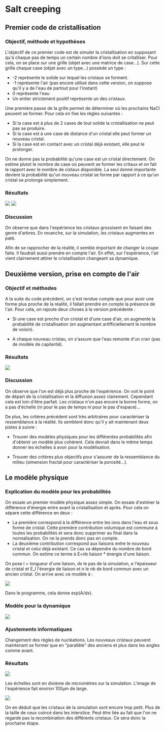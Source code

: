 # Salt creeping

## Premier code de cristallisation

### Objectif, méthode et hypothèses

L'objectif de ce premier code est de simuler la cristallisation en supposant qu'à chaque pas de temps un certain nombre d'ions doit se critalliser. Pour cela, on se place sur une grille (objet avec une matrice de case...). Sur cette grille chaque case (objet avec un type...) possède un type : 

- -2 représente le solide sur lequel les cristaux se forment.
- -1 représente l'air (pas encore utilisé dans cette version, on suppose qu'il y a de l'eau de partout pour l'instant)
- 0 représente l'eau
- Un entier strictement positif représente un des cristaux.

Une première passe de la grille permet de déterminer où les prochains NaCl peuvent se former. Pour cela on fixe les règles suivantes : 

- Si la case est à plus de 2 cases de tout solide la cristallisation ne peut pas se produire.
- Si la case est à une case de distance d'un cristal elle peut former un nouveau cristal.
- Si la case est en contact avec un cristal déjà existant, elle peut le prolonger. 

On ne donne pas la probabilité qu'une case est un cristal directement. On estime plutot le nombre de case où peuvent se former les critaux et on fait le rapport avec le nombre de cistaux disponible. La seul donné importante devient la probabilité qu'un nouveau cristal se forme par rapport à ce qu'un cristal se prolonge simplement.

### Résultats
![](Exp_1_creeping.jpeg)
![](Modèle_1_creeping.png)

### Discussion
On observe que dans l'expérience les cristaux grossisent en faisant des genre d'arbres. En revanche, sur la simulation, les cristaux augmentes en paté.

Afin de se rapprocher de la réalité, il semble important de changer la coupe faite. Il faudrait aussi prendre en compte l'air. En effet, sur l'expérience, l'air vient clairrement attirer le cristallisation changeant sa dynamique.

## Deuxième version, prise en compte de l'air

### Objectif et méthodes

A la suite du code précédent, on s'est rendue compte que pour avoir une forme plus proche de la réalité, il fallait prendre en compte la présence de l'air. Pour cela, on rajoute deux choses à la version précédente : 
- Si une case est proche d'un cristal et d'une case d'air, on augmente la probabilité de cristallisation (en augmentant artifficiellement le nombre de voisin).

- A chaque nouveau cristau, on s'assure que l'eau remonte d'un cran (pas de modèle de capilarité).

### Résultats

![](Modèle_2_creeping.png)

### Discussion

On observe que l'on est déjà plus proche de l'expérience. On voit le point de départ de la cristallisation et la diffusion assez clairement. Cependant cela est loin d'être parfait. Les cristaux n'on pas encore la bonne forme, on a pas d'échelle (ni pour le pas de temps ni pour le pas d'espace)...

De plus, les critères précédent sont très arbitraires pour caractériser la ressemblance à la réalité. Ils semblent donc qu'il y ait maintenant deux pistes à suivre : 

- Trouver des modèles physiques pour les différentes probabilités afin d'obtenir un modèle plus cohérent. Cela devrait dans le même temps donner les échelles à avoir pour la modélisation.

- Trouver des critères plus objectifs pour s'assurer de la ressemblance du milieu (simension fractal pour caractériser la porosité...).

## Le modèle physique
### Explication du modèle pour les probabilités
On essaie un premier modèle physique assez simple. On essaie d'estimer la différence d'énergie entre avant la cristallisation et après. Pour cela on sépare cette différence en deux :

- La première correspond à la différence entre les ions dans l'eau et sous forme de cristal. Cette première contribution volumique est commune à toutes les probabilités et sera donc supprimer au final dans la normalisation. On ne la prends donc pas en compte. 
- La deuxième contribution correspond aux liaisons entre le nouveau cristal et celui déjà existant. Ce cas va dépendre du nombre de bord commun. On estime ce terme à E=nb liaison * énergie d'une liaison. 

On pose l = longueur d'une liaison, dx le pas de la simulation, e l'épaisseur de cristal et E_l l'énergie de liaison et n le nb de bord commun avec un ancien cristal. On arrive avec ce modèle à : 

![](dev_theorique_proba.jpg)

Dans le programme, cela donne exp(A/dx). 

### Modèle pour la dynamique

![](dev_theorique_tps.jpg)

### Ajustements informatiques

Changement des règles de nucléations. Les nouveaux cristaux peuvent maintenant se former que en "parallèle" des anciens et plus dans les angles comme avant. 

### Résultats

![](Modèle_phys_creeping.png)

Les échelles sont en dixième de micromètres sur la simulation. L'image de l'expérience fait environ 100µm de large.

![](PICT0008.JPG)

On en déduit que les cristaux de la simulation sont encore trop petit. Plus de la taille de ceux coincé dans les interstice. Peut être liée au fait que l'on ne regarde pas la recombination des différents cristaux. Ce sera donc la prochaine étape.